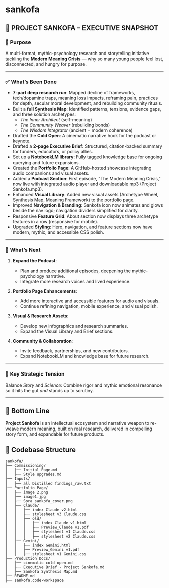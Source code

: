# sankofa

## 📍 **PROJECT SANKOFA – EXECUTIVE SNAPSHOT**

### 🎯 **Purpose**

A multi-format, mythic-psychology research and storytelling initiative tackling the **Modern Meaning Crisis** — why so many young people feel lost, disconnected, and hungry for purpose.

---

### ✅ **What’s Been Done**

* **7-part deep research run**: Mapped decline of frameworks, tech/dopamine traps, meaning loss impacts, reframing pain, practices for depth, secular moral development, and rebuilding community rituals.
* Built a **full Synthesis Map**: Identified patterns, tensions, evidence gaps, and three solution archetypes:
  * *The Inner Architect* (self-meaning)
  * *The Community Weaver* (rebuilding bonds)
  * *The Wisdom Integrator* (ancient + modern coherence)
* Drafted the **Cold Open**: A cinematic narrative hook for the podcast or keynote.
* Drafted a **2-page Executive Brief**: Structured, citation-backed summary for funders, educators, or policy allies.
* Set up a **NotebookLM library**: Fully tagged knowledge base for ongoing querying and future expansions.
* Created the **Portfolio Page**: A GitHub-hosted showcase integrating audio companions and visual assets.
* Added a **Podcast Section**: First episode, "The Modern Meaning Crisis," now live with integrated audio player and downloadable mp3 (Project Sankofa.mp3).
* Enhanced **Visual Library**: Added new visual assets (Archetype Wheel, Synthesis Map, Meaning Framework) to the portfolio page.
* Improved **Navigation & Branding**: Sankofa icon now animates and glows beside the nav logo; navigation dividers simplified for clarity.
* Responsive **Feature Grid**: About section now displays three archetype features in a row (responsive for mobile).
* Upgraded **Styling**: Hero, navigation, and feature sections now have modern, mythic, and accessible CSS polish.

---

### 🧭 **What’s Next**

1. **Expand the Podcast**: 
   * Plan and produce additional episodes, deepening the mythic-psychology narrative.
   * Integrate more research voices and lived experience.

2. **Portfolio Page Enhancements**:
   * Add more interactive and accessible features for audio and visuals.
   * Continue refining navigation, mobile experience, and visual polish.

3. **Visual & Research Assets**:
   * Develop new infographics and research summaries.
   * Expand the Visual Library and Brief sections.

4. **Community & Collaboration**:
   * Invite feedback, partnerships, and new contributors.
   * Expand NotebookLM and knowledge base for future research.

---

### 🚩 **Key Strategic Tension**

Balance *Story* and *Science*: Combine rigor and mythic emotional resonance so it hits the gut *and* stands up to scrutiny.

---

## 🔑 **Bottom Line**

**Project Sankofa** is an intellectual ecosystem and narrative weapon to re-weave modern meaning, built on real research, delivered in compelling story form, and expandable for future products.

## 📂 **Codebase Structure**

```
sankofa/
├── Commissioning/
│   ├── Initial Page.md
│   ├── Style upgrades.md
├── Inputs/
│   ├── all Distilled findings_raw.txt
├── Portfolio Page/
│   ├── image 2.png
│   ├── image1.jpg
│   ├── Sora_sankofa_cover.png
│   ├── Claude/
│   │   ├── index Claude v2.html
│   │   ├── stylesheet v3 Claude.css
│   │   ├── old/
│   │   │   ├── index Claude v1.html
│   │   │   ├── Preview_Claude v1.pdf
│   │   │   ├── stylesheet v1 Claude.css
│   │   │   ├── stylesheet v2 Claude.css
│   ├── Gemini/
│   │   ├── index Gemini.html
│   │   ├── Preview_Gemini v1.pdf
│   │   ├── stylesheet v1 Gemini.css
├── Production Docs/
│   ├── cinematic cold open.md
│   ├── Executive Brief - Project Sankofa.md
│   ├── Sankofa Synthesis Map.md
├── README.md
├── sankofa.code-workspace
```
